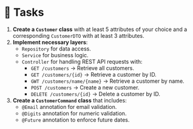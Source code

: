 # 📝 Tasks

1. **Create a `Customer` class** with at least 5 attributes of your choice and a corresponding `CustomerDTO` with at least 3 attributes.
2. **Implement necessary layers**:
    - `Repository` for data access.
    - `Service` for business logic.
    - `Controller` for handling REST API requests with:
        - `GET /customers` → Retrieve all customers.
        - `GET /customers/{id}` → Retrieve a customer by ID.
        - `GWT /customers/name/{name}` → Retrieve a customer by name.
        - `POST /customers` → Create a new customer.
        - `DELETE /customers/{id}` → Delete a customer by ID.
3. **Create a `CustomerCommand` class** that includes:
    - `@Email` annotation for email validation.
    - `@Digits` annotation for numeric validation.
    - `@Future` annotation to enforce future dates.

